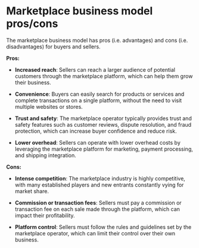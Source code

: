 # Marketplace business model pros/cons

The marketplace business model has pros (i.e. advantages) and cons (i.e. disadvantages) for buyers and sellers.

**Pros:**

* **Increased reach**: Sellers can reach a larger audience of potential customers through the marketplace platform, which can help them grow their business.

* **Convenience**: Buyers can easily search for products or services and complete transactions on a single platform, without the need to visit multiple websites or stores.

* **Trust and safety**: The marketplace operator typically provides trust and safety features such as customer reviews, dispute resolution, and fraud protection, which can increase buyer confidence and reduce risk.

* **Lower overhead**: Sellers can operate with lower overhead costs by leveraging the marketplace platform for marketing, payment processing, and shipping integration.

**Cons:**

* **Intense competition**: The marketplace industry is highly competitive, with many established players and new entrants constantly vying for market share.

* **Commission or transaction fees**: Sellers must pay a commission or transaction fee on each sale made through the platform, which can impact their profitability.

* **Platform control**: Sellers must follow the rules and guidelines set by the marketplace operator, which can limit their control over their own business.
